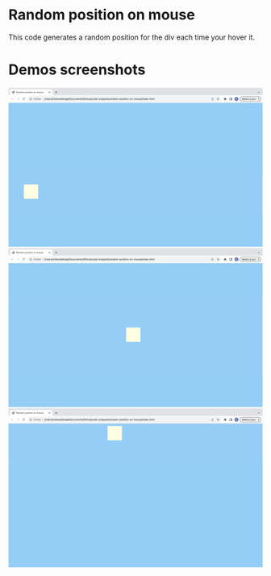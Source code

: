 # Random position on mouse

This code generates a random position for the div each time your hover it.  

# Demos screenshots 

![random position on mouse demo 1](random-position-on-mouse_01.png)  
![random position on mouse demo 2](random-position-on-mouse_02.png)  
![random position on mouse demo 3](random-position-on-mouse_03.png)  
